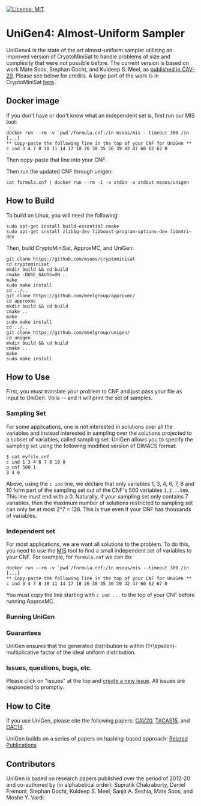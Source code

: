 [![License: MIT](https://img.shields.io/badge/License-MIT-yellow.svg)](https://opensource.org/licenses/MIT)

# UniGen4: Almost-Uniform Sampler
UniGenv4 is the state of the art almost-uniform sampler  utilizing an improved version of CryptoMiniSat to handle problems of size and complexity that were not possible before. The current version is based on work Mate Soos, Stephan Gocht, and Kuldeep S. Meel, as [published in CAV-20](http://comp.nus.edu.sg/~meel/Papers/cav20-sgm.pdf). Please see below for credits.  A large part of the work is in CryptoMiniSat [here](https://github.com/msoos/cryptominisat).



## Docker image
If you don't have or don't know what an independent set is, first run our MIS tool:
```
docker run --rm -v `pwd`/formula.cnf:/in msoos/mis --timeout 300 /in
[...]
** Copy-paste the following line in the top of your CNF for UniGen **
c ind 3 4 7 8 10 11 14 17 18 26 30 35 36 39 42 47 60 62 67 0
```
Then copy-paste that line into your CNF.

Then run the updated CNF through unigen:
```
cat formula.cnf | docker run --rm -i -a stdin -a stdout msoos/unigen
```

## How to Build
To build on Linux, you will need the following:
```
sudo apt-get install build-essential cmake
sudo apt-get install zlib1g-dev libboost-program-options-dev libm4ri-dev
```

Then, build CryptoMiniSat, ApproxMC, and UniGen:
```
git clone https://github.com/msoos/cryptominisat
cd cryptominisat
mkdir build && cd build
cmake -DUSE_GAUSS=ON ..
make
sudo make install
cd ../..
git clone https://github.com/meelgroup/approxmc/
cd approxmc
mkdir build && cd build
cmake ..
make
sudo make install
cd ../..
git clone https://github.com/meelgroup/unigen/
cd unigen
mkdir build && cd build
cmake ..
make
sudo make install
```

## How to Use
First, you must translate your problem to CNF and just pass your file as input to UniGen. Voila -- and it will print the set of samples. 

### Sampling Set

For some applications, one is not interested in solutions over all the variables and instead interested in sampling over the solutions projected to a subset of variables, called sampling set. UniGen allows you to specify the sampling set using the following modified version of DIMACS format:

```
$ cat myfile.cnf
c ind 1 3 4 6 7 8 10 0
p cnf 500 1
3 4 0
```
Above, using the `c ind` line, we declare that only variables 1, 3, 4, 6, 7, 8 and 10 form part of the sampling set out of the CNF's 500 variables `1,2...500`. This line must end with a 0.  Naturally, if your sampling set only contains 7 variables, then the maximum number of solutions restricted to sampling set can only be at most 2^7 = 128. This is true even if your CNF has thousands of variables.

### Independent set
For most applications, we are want all solutions to the problem. To do this, you need to use the [MIS](https://github.com/meelgroup/mis) tool to find a small independent set of variables to your CNF. For example, for `formula.cnf` we can do:

```
docker run --rm -v `pwd`/formula.cnf:/in msoos/mis --timeout 300 /in
[...]
** Copy-paste the following line in the top of your CNF for UniGen **
c ind 3 4 7 8 10 11 14 17 18 26 30 35 36 39 42 47 60 62 67 0
```

You must copy the line starting with `c ind ...` to the top of your CNF before running ApproxMC.

### Running UniGen


### Guarantees

UniGen ensures that the generated distribution is within (1+\epsilon)-multiplicative factor of the ideal uniform distribution. 


### Issues, questions, bugs, etc.
Please click on "issues" at the top and [create a new issue](https://github.com/meelgroup/unigen/issues/new). All issues are responded to promptly.

## How to Cite
If you use UniGen, please cite the following papers: [CAV20](https://www.comp.nus.edu.sg/~meel/bib/SGM20.bib), [TACAS15](https://www.comp.nus.edu.sg/~meel/bib/CFMSV15a.bib), and [DAC14](https://www.comp.nus.edu.sg/~meel/bib/CMV14.bib).

UniGen builds on a series of papers on hashing-based approach: [Related Publications](https://www.comp.nus.edu.sg/~meel/publications.html)

## Contributors
UniGen is based on research papers published over the period of 2012-20 and co-authored by (in alphabetical order): Supratik Chakraborty, Daniel Fremont, Stephan Gocht, Kuldeep S. Meel, Sanjit A. Seshia, Mate Soos, and Moshe Y. Vardi. 


